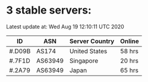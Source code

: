 # 3 stable servers:

Latest update at: Wed Aug 19 12:10:11 UTC 2020

| ID | ASN | Server Country | Online |
| -- | --- | -------------- | ------ |
| #.D09B | AS174 | United States | 58 hrs |
| #.7F1D | AS63949 | Singapore | 20 hrs |
| #.2A79 | AS63949 | Japan | 65 hrs |

